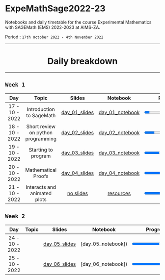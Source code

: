 # ExpeMathSage2022-23

Notebooks and daily timetable for the course Experimental Mathematics with SAGEMath (EMS) 2022-2023 at AIMS-ZA.

Period : `17th October 2022 - 4th November 2022`


****
 <div align="center"><h1>
  Daily breakdown
  </h1></div>                                                    

****

## `Week 1`
<div align="center">

| Day |         Topic    |     Slides     | Notebook  | Progress |
|:----------------------------:|:-------------------------------------------:|:---------------:|:-------------------:|:----------------:|
| 17 - 10 - 2022 | Introduction to SageMath | [day_01_slides](https://drive.google.com/file/d/1b6I0yop3BHVVAPbNSZVanZT3g5QWP8cH/view?usp=sharing)  |  [day_01_notebook](https://drive.google.com/file/d/192xK1stjybSy26LrIBfiisHPRXmRfr3Q/view?usp=sharing)| <progress id="file" max="100" value="10"> 10% </progress>| 
 | 18 - 10 - 2022  | Short review on python programming | [day_02_slides](https://drive.google.com/file/d/11JLU-c0-vOw70uqMy76CdeByFRHFp9Pj/view?usp=sharing) | [day_02_notebook](https://drive.google.com/file/d/1rYqIq8j5dsT69Z6Ww9f_U-eRUhMvAGBE/view?usp=sharing)  |<progress id="file" max="100" value="20"> 20% </progress>| |
 | 19 - 10 - 2022  | Starting to program| [day_03_slides](https://drive.google.com/file/d/1P-Spi9HASBVSq9F-yQAdH4z5g8kWMZ_k/view?usp=sharing)   | [day_03_notebook](https://drive.google.com/file/d/1eR0J7q06-vl7riDESqAFEED3IKM3DLEP/view?usp=sharing) |<progress id="file" max="100" value="30"> 30% </progress>| |
 | 20 - 10 - 2022  | Mathematical Proofs| [day_04_slides](https://drive.google.com/file/d/10dNdCnq0sFLzZG6EX7oXyPu513eBTKS2/view?usp=sharing)  |   [day_04_notebook](https://drive.google.com/file/d/1fNL4kB49GcF-_6Mn-fhBTRvkwnavdIts/view?usp=sharing) |<progress id="file" max="100" value="40"> 40% </progress>| |
 | 21 - 10 - 2022  | Interacts and animated plots | [no slides]()   |  [resources](https://doc.sagemath.org/html/en/prep/Quickstarts/Interact.html)  |<progress id="file" max="100" value="50"> 50% </progress>| |

</div> 


## `Week 2`
<div align="center">

| Day |         Topic    |     Slides     | Notebook  | Progress |
|:----------------------------:|:-------------------------------------------:|:---------------:|:-------------------:|:----------------:|
| 24 - 10 - 2022 |  | [day_05_slides]()  |  [day_05_notebook])| <progress id="file" max="100" value="55"> 55% </progress>|
 | 25 - 10 - 2022 |  | [day_06_slides]()  |  [day_06_notebook])| <progress id="file" max="100" value="60"> 65% </progress>|
 

</div> 
